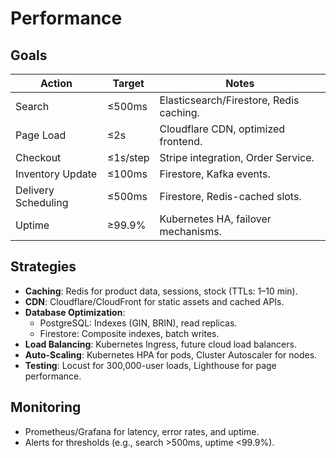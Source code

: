 # Performance

## Goals
| Action | Target | Notes |
|--------|--------|-------|
| Search | ≤500ms | Elasticsearch/Firestore, Redis caching. |
| Page Load | ≤2s | Cloudflare CDN, optimized frontend. |
| Checkout | ≤1s/step | Stripe integration, Order Service. |
| Inventory Update | ≤100ms | Firestore, Kafka events. |
| Delivery Scheduling | ≤500ms | Firestore, Redis-cached slots. |
| Uptime | ≥99.9% | Kubernetes HA, failover mechanisms. |

## Strategies
- **Caching**: Redis for product data, sessions, stock (TTLs: 1–10 min).
- **CDN**: Cloudflare/CloudFront for static assets and cached APIs.
- **Database Optimization**:
  - PostgreSQL: Indexes (GIN, BRIN), read replicas.
  - Firestore: Composite indexes, batch writes.
- **Load Balancing**: Kubernetes Ingress, future cloud load balancers.
- **Auto-Scaling**: Kubernetes HPA for pods, Cluster Autoscaler for nodes.
- **Testing**: Locust for 300,000-user loads, Lighthouse for page performance.

## Monitoring
- Prometheus/Grafana for latency, error rates, and uptime.
- Alerts for thresholds (e.g., search >500ms, uptime <99.9%).
